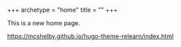+++
archetype = "home"
title = ""
+++

This is a new home page.

https://mcshelby.github.io/hugo-theme-relearn/index.html